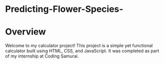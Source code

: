 # Predicting-Flower-Species-
# Overview
Welcome to my calculator project! This project is a simple yet functional calculator built using HTML, CSS, and JavaScript. It was completed as part of my internship at Coding Samurai.
